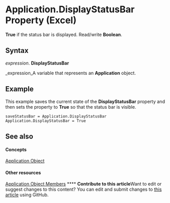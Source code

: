 
# Application.DisplayStatusBar Property (Excel)

 **True** if the status bar is displayed. Read/write **Boolean**.


## Syntax

 _expression_. **DisplayStatusBar**

 _expression_A variable that represents an  **Application** object.


## Example

This example saves the current state of the  **DisplayStatusBar** property and then sets the property to **True** so that the status bar is visible.


```
saveStatusBar = Application.DisplayStatusBar 
Application.DisplayStatusBar = True
```


## See also


#### Concepts


 [Application Object](19b73597-5cf9-4f56-8227-b5211f657f6f.md)
#### Other resources


 [Application Object Members](4cb9ca42-8d07-cc9c-2d80-4eb9a5921e1e.md)
****   **Contribute to this article**Want to edit or suggest changes to this content? You can edit and submit changes to  [this article](https://github.com/jhershey00/VBA_Excel_Test/OpenXMLCon/articles/bf70a679-bd50-cce7-0dc0-0dc57835038c.md) using GitHub.

